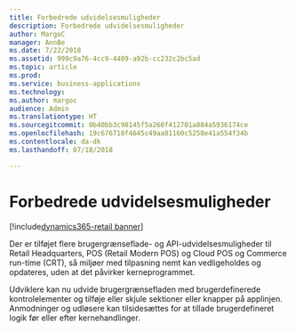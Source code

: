 ```yaml
---
title: Forbedrede udvidelsesmuligheder
description: Forbedrede udvidelsesmuligheder
author: MargoC
manager: AnnBe
ms.date: 7/22/2018
ms.assetid: 999c9a76-4cc9-4409-a92b-cc232c2bc5ad
ms.topic: article
ms.prod: 
ms.service: business-applications
ms.technology: 
ms.author: margoc
audience: Admin
ms.translationtype: HT
ms.sourcegitcommit: 0b40bb3c98145f5a260f412701a884a5936174ce
ms.openlocfilehash: 19c676718f4645c49aa81160c5258e41a554f34b
ms.contentlocale: da-dk
ms.lasthandoff: 07/18/2018

---
```

#  <a name="improved-extensibility"></a>Forbedrede udvidelsesmuligheder 

[!include[dynamics365-retail banner](../includes/dynamics365-retail.md)]




Der er tilføjet flere brugergrænseflade- og API-udvidelsesmuligheder til Retail Headquarters, POS (Retail Modern POS) og Cloud POS og Commerce run-time (CRT), så miljøer med tilpasning nemt kan vedligeholdes og opdateres, uden at det påvirker kerneprogrammet.

Udviklere kan nu udvide brugergrænsefladen med brugerdefinerede kontrolelementer og tilføje eller skjule sektioner eller knapper på applinjen. Anmodninger og udløsere kan tilsidesættes for at tillade brugerdefineret logik før eller efter kernehandlinger.

